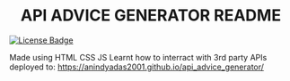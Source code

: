 <h1 align="center">API ADVICE GENERATOR README </h1>
<a href="https://github.com/abhisheknaiidu/awesome-github-profile-readme/blob/master/LICENSE"><img src="https://img.shields.io/github/license/abhisheknaiidu/awesome-github-profile-readme?color=2b9348" alt="License Badge"/></a>


Made using HTML CSS JS
Learnt  how to  interract with 3rd party APIs
deployed to:
https://anindyadas2001.github.io/api_advice_generator/
